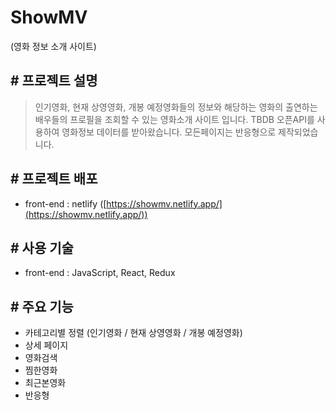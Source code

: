 # ShowMV
(영화 정보 소개 사이트)

## # 프로젝트 설명
> 인기영화, 현재 상영영화, 개봉 예정영화들의 정보와 해당하는 영화의 출연하는 배우들의 프로필을 조회할 수 있는 영화소개 사이트 입니다. TBDB 오픈API를 사용하여 영화정보 데이터를 받아왔습니다. 모든페이지는 반응형으로 제작되었습니다.

## # 프로젝트 배포
- front-end : netlify ([https://showmv.netlify.app/](https://showmv.netlify.app/))

## # 사용 기술
- front-end : JavaScript, React, Redux

## # 주요 기능
- 카테고리별 정렬 (인기영화 / 현재 상영영화 / 개봉 예정영화)
- 상세 페이지
- 영화검색
- 찜한영화
- 최근본영화
- 반응형

